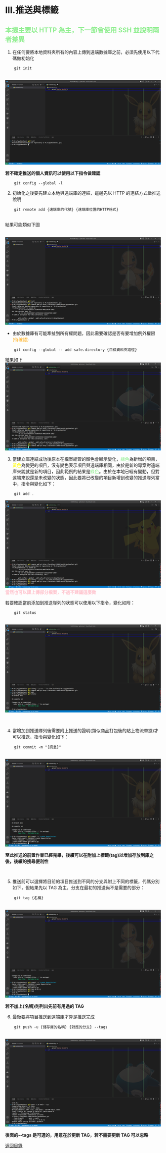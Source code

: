 # III.推送與標籤

## <font color=lightgreen>本捷主要以 HTTP 為主，下一節會使用 SSH 並說明兩者差異</font>

1. 在任何要將本地資料夾所有的內容上傳到遠端數據庫之前，必須先使用以下代碼做初始化

```
    git init
```

<br>![](./PushAndTag01.png)

**若不確定推送的個人資訊可以使用以下指令做確認**

```
    git config --global -l
```

2. 初始化之後要先建立本地與遠端庫的連結，這邊先以 HTTP 的連結方式做推送說明

```
    git remote add {遠端庫的代號} {遠端庫位置的HTTP格式}
```

<br>
結果可能類似下圖

<br>![](./PushAndTag02.png)

-   由於數據庫有可能牽扯到所有權問題，因此需要確認是否有要增加例外權限<font color=orange>(待確認)</font>

```
    git config --global -- add safe.directory {目標資料夾路徑}
```

結果如下
![](./PushAndTag03.png)

3. 當建立庫連結成功後原本在檔案總管的顏色會顯示變化，<font color=lightgreen>綠色</font>為新增的項目，<font color=yellow>黃色</font>為變更的項目，沒有變色表示項目與遠端庫相同，由於是新的專案對遠端庫來說就是新的項目，因此範例的結果是<font color=lightgreen>綠色</font>。由於在本地已經有變動，但對遠端來說還是未改變的狀態，因此要將已改變的項目新增到改變的推送隊列當中，指令與變化如下：

```
    git add .
```

![](./PushAndTag04.png)
<font color=pink>**當然也可以謹上傳部分檔案，不過不建議這麼做**</font>

若要確認當前添加到推送隊列的狀態可以使用以下指令，變化如附：

```
    git status
```

<br>![](./PushAndTag05.png)

<br>

4. 當增加到推送隊列後需要附上推送的證明(類似商品打包後的貼上物流單據)才可以推送，指令與變化如下：

```
	git commit -m "{訊息}"
```

<br>![](./PushAndTag06.png)

**至此推送的前置作業已經完畢，後續可以在附加上標籤(tag)以增加存放到庫之後，後續的搜尋便利性**

<br>

5. 推送前可以選擇將目前的項目推送到不同的分支與附上不同的標籤，代碼分別如下，但結果先以 TAG 為主，分支在最初的推送尚不是需要的部分：

```
    git tag {名稱}
```

<br>![](./PushAndTag07.png)

**若不加上{名稱}則列出先前有用過的 TAG**

6. 最後要將項目推送到遠端庫才算是推送完成

```
	git push -u {儲存庫的名稱} {對應的分支} --tags
```

<br>![](./PushAndTag08.png)

**後面的--tags 是可選的，用意在於更新 TAG，若不需要更新 TAG 可以忽略**

[返回目錄](../README.md)
